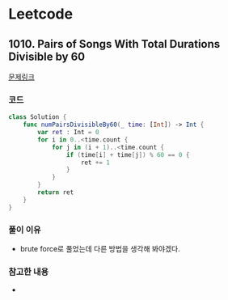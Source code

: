 # Leetcode

## 1010. Pairs of Songs With Total Durations Divisible by 60


[문제링크](https://leetcode.com/problems/pairs-of-songs-with-total-durations-divisible-by-60/)

### 코드

```swift
class Solution {
    func numPairsDivisibleBy60(_ time: [Int]) -> Int {
        var ret : Int = 0
        for i in 0..<time.count {
            for j in (i + 1)..<time.count {
                if (time[i] + time[j]) % 60 == 0 {
                    ret += 1
                }
            }
        }
        return ret
    }
}
```

### 풀이 이유
- brute force로 풀었는데 다른 방법을 생각해 봐야겠다.

### 참고한 내용
- 